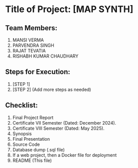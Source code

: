 # Title of Project: [MAP SYNTH]

## Team Members:
1. MANSI VERMA
2. PARVENDRA SINGH
3. RAJAT TEVATIA
4. RISHABH KUMAR CHAUDHARY

## Steps for Execution:
1. [STEP 1]
2. [STEP 2]
   (Add more steps as needed)

## Checklist:
1. Final Project Report
2. Certificate VII Semester (Dated: December 2024).
3. Certificate VIII Semester (Dated: May 2025).
4. Synopsis
5. Final Presentation
6. Source Code
7. Database dump (.sql file)
8. If a web project, then a Docker file for deployment
9. README (This file)

